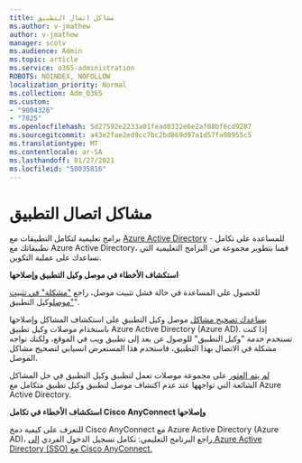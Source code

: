 ```yaml
---
title: مشاكل اتصال التطبيق
ms.author: v-jmathew
author: v-jmathew
manager: scotv
ms.audience: Admin
ms.topic: article
ms.service: o365-administration
ROBOTS: NOINDEX, NOFOLLOW
localization_priority: Normal
ms.collection: Adm_O365
ms.custom:
- "9004326"
- "7825"
ms.openlocfilehash: 5d27592e2233a01fead0332e6e2af08bf6cd9287
ms.sourcegitcommit: a43e2fae2ed9cc7bc2bd869d97a1d57fa98955c5
ms.translationtype: MT
ms.contentlocale: ar-SA
ms.lasthandoff: 01/27/2021
ms.locfileid: "50035816"
---
```

# <a name="application-connection-issues"></a>مشاكل اتصال التطبيق

برامج تعليمية لتكامل التطبيقات مع [Azure Active Directory](https://docs.microsoft.com/azure/active-directory/saas-apps/tutorial-list) - للمساعدة على تكامل تطبيقاتك مع Azure Active Directory، قمنا بتطوير مجموعة من البرامج التعليمية التي تساعدك على عملية التكوين.

**استكشاف الأخطاء في موصل وكيل التطبيق وإصلاحها**

للحصول على المساعدة في حالة فشل تثبيت موصل، راجع ["مشكلة" في تثبيت "موصل](https://docs.microsoft.com/azure/active-directory/manage-apps/application-proxy-connector-installation-problem)وكيل التطبيق".

[يساعدك تصحيح مشاكل](https://docs.microsoft.com/azure/active-directory/manage-apps/application-proxy-debug-connectors) موصل وكيل التطبيق على استكشاف المشاكل وإصلاحها باستخدام موصلات وكيل تطبيق Azure Active Directory (Azure AD). إذا كنت تستخدم خدمة "وكيل التطبيق" للوصول عن بعد إلى تطبيق ويب في الموقع، ولكنك تواجه مشكلة في الاتصال بهذا التطبيق، فاستخدم هذا المستعرض انسيابي لتصحيح مشاكل الموصل.

[لم يتم العثور](https://docs.microsoft.com/azure/active-directory/manage-apps/application-proxy-connectivity-no-working-connector) على مجموعة موصلات تعمل لتطبيق وكيل التطبيق في حل المشاكل الشائعة التي تواجهها عند عدم اكتشاف موصل لتطبيق وكيل تطبيق متكامل مع Azure Active Directory.

**استكشاف الأخطاء في تكامل Cisco AnyConnect وإصلاحها**

للتعرف على كيفية دمج Cisco AnyConnect مع Azure Active Directory (Azure AD)، راجع البرنامج التعليمي: تكامل تسجيل الدخول الفردي [إلى Azure Active Directory (SSO) مع Cisco AnyConnect.](https://docs.microsoft.com/azure/active-directory/saas-apps/cisco-anyconnect)
